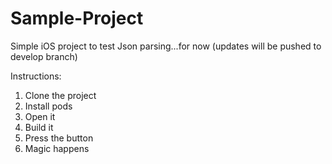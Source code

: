 # Sample-Project
Simple iOS project to test Json parsing...for now (updates will be pushed to develop branch)

Instructions: 
1. Clone the project
2. Install pods
3. Open it
4. Build it
5. Press the button
6. Magic happens

